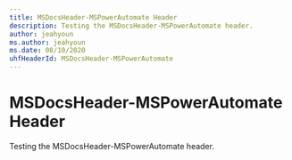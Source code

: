 ```yaml
---
title: MSDocsHeader-MSPowerAutomate Header
description: Testing the MSDocsHeader-MSPowerAutomate header.
author: jeahyoun
ms.author: jeahyoun
ms.date: 08/10/2020
uhfHeaderId: MSDocsHeader-MSPowerAutomate
---
```


# MSDocsHeader-MSPowerAutomate Header

Testing the MSDocsHeader-MSPowerAutomate header.
